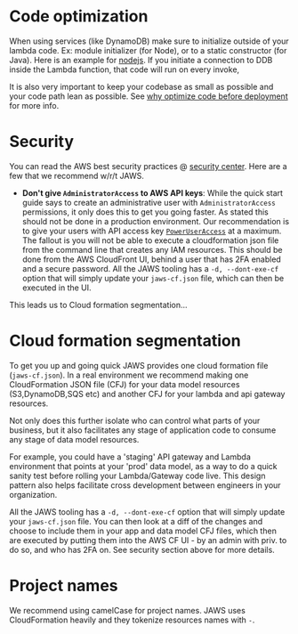 # Code optimization

When using services (like DynamoDB) make sure to initialize outside of your lambda code. Ex: module initializer (for Node), or to a static constructor (for Java).  Here is an example for [nodejs](https://gist.github.com/paulspringett/ec6d3df65e977342d6ea).  If you initiate a connection to DDB inside the Lambda function, that code will run on every invoke,

It is also very important to keep your codebase as small as possible and your code path lean as possible.  See [why optimize code before deployment](./FAQ.md#why-optimize-code-before-deployment) for more info.

# Security

You can read the AWS best security practices @ [security center](http://aws.amazon.com/security/?nc1=h_l3_cc).  Here are a few that we recommend w/r/t JAWS.

*  **Don't give `AdministratorAccess` to AWS API keys**: While the quick start guide says to create an administrative user with `AdministratorAccess` permissions, it only does this to get you going faster.  As stated this should not be done in a production environment.  Our recommendation is to give your users with API access key [`PowerUserAccess`](http://stackoverflow.com/questions/27911704/amazon-web-services-developer-user-permissions) at a maximum.  The fallout is you will not be able to execute a cloudformation json file from the command line that creates any IAM resources.  This should be done from the AWS CloudFront UI, behind a user that has 2FA enabled and a secure password.  All the JAWS tooling has a `-d, --dont-exe-cf` option that will simply update your `jaws-cf.json` file, which can then be executed in the UI.

This leads us to Cloud formation segmentation...

# Cloud formation segmentation

To get you up and going quick JAWS provides one cloud formation file (`jaws-cf.json`).  In a real environment we recommend making one CloudFormation JSON file (CFJ) for your data model resources (S3,DynamoDB,SQS etc) and another CFJ for your lambda and api gateway resources.

Not only does this further isolate who can control what parts of your business, but it also facilitates any stage of application code to consume any stage of data model resources.

For example, you could have a 'staging' API gateway and Lambda environment that points at your 'prod' data model, as a way to do a quick sanity test before rolling your Lambda/Gateway code live.  This design pattern also helps facilitate cross development between engineers in your organization.

All the JAWS tooling has a `-d, --dont-exe-cf` option that will simply update your `jaws-cf.json` file.  You can then look at a diff of the changes and choose to include them in your app and data model CFJ files, which then are executed by putting them into the AWS CF UI - by an admin with priv. to do so, and who has 2FA on.  See security section above for more details.

# Project names

We recommend using camelCase for project names.  JAWS uses CloudFormation heavily and they tokenize resources names with `-`.

